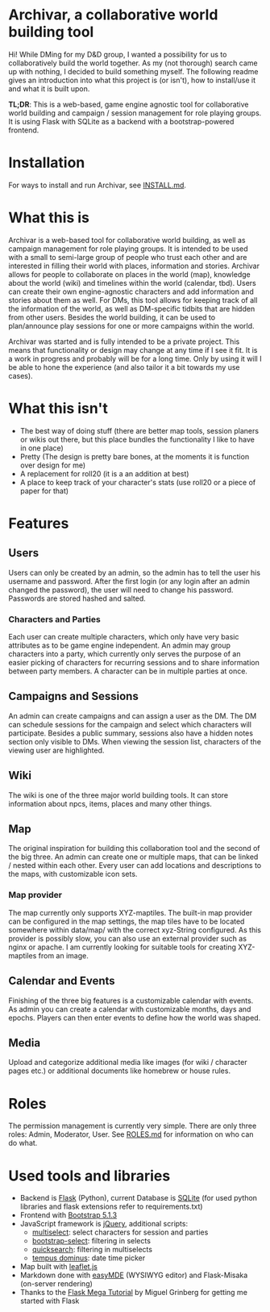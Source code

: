 # Archivar, a collaborative world building tool
Hi!
While DMing for my D&D group, I wanted a possibility for us to collaboratively build the world together.
As my (not thorough) search came up with nothing, I decided to build something myself.
The following readme gives an introduction into what this project is (or isn't), how to install/use it and what it is built upon.

**TL;DR**: This is a web-based, game engine agnostic tool for collaborative world building and campaign / session management for role playing groups.
It is using Flask with SQLite as a backend with a bootstrap-powered frontend.

# Installation
For ways to install and run Archivar, see [INSTALL.md](INSTALL.md).

# What this is
Archivar is a web-based tool for collaborative world building, as well as campaign management for role playing groups.
It is intended to be used with a small to semi-large group of people who trust each other and are interested in filling their world with places, information and stories.
Archivar allows for people to collaborate on places in the world (map), knowledge about the world (wiki) and timelines within the world (calendar, tbd).
Users can create their own engine-agnostic characters and add information and stories about them as well.
For DMs, this tool allows for keeping track of all the information of the world, as well as DM-specific tidbits that are hidden from other users.
Besides the world building, it can be used to plan/announce play sessions for one or more campaigns within the world.

Archivar was started and is fully intended to be a private project.
This means that functionality or design may change at any time if I see it fit.
It is a work in progress and probably will be for a long time.
Only by using it will I be able to hone the experience (and also tailor it a bit towards my use cases).

# What this isn't
* The best way of doing stuff (there are better map tools, session planers or wikis out there, but this place bundles the functionality I like to have in one place)
* Pretty (The design is pretty bare bones, at the moments it is function over design for me)
* A replacement for roll20 (it is a an addition at best)
* A place to keep track of your character's stats (use roll20 or a piece of paper for that)

# Features
## Users
Users can only be created by an admin, so the admin has to tell the user his username and password.
After the first login (or any login after an admin changed the password), the user will need to change his password.
Passwords are stored hashed and salted.

### Characters and Parties
Each user can create multiple characters, which only have very basic attributes as to be game engine independent.
An admin may group characters into a party, which currently only serves the purpose of an easier picking of characters for recurring sessions and to share information between party members.
A character can be in multiple parties at once.

## Campaigns and Sessions
An admin can create campaigns and can assign a user as the DM.
The DM can schedule sessions for the campaign and select which characters will participate.
Besides a public summary, sessions also have a hidden notes section only visible to DMs.
When viewing the session list, characters of the viewing user are highlighted.

## Wiki
The wiki is one of the three major world building tools.
It can store information about npcs, items, places and many other things.

## Map
The original inspiration for building this collaboration tool and the second of the big three.
An admin can create one or multiple maps, that can be linked / nested within each other.
Every user can add locations and descriptions to the maps, with customizable icon sets.

### Map provider
The map currently only supports XYZ-maptiles.
The built-in map provider can be configured in the map settings, the map tiles have to be located somewhere within data/map/ with the correct xyz-String configured.
As this provider is possibly slow, you can also use an external provider such as nginx or apache.
I am currently looking for suitable tools for creating XYZ-maptiles from an image.

## Calendar and Events
Finishing of the three big features is a customizable calendar with events.
As admin you can create a calendar with customizable months, days and epochs.
Players can then enter events to define how the world was shaped.

## Media
Upload and categorize additional media like images (for wiki / character pages etc.) or additional documents like homebrew or house rules.

# Roles
The permission management is currently very simple.
There are only three roles: Admin, Moderator, User.
See [ROLES.md](ROLES.md) for information on who can do what.

# Used tools and libraries
* Backend is [Flask](http://flask.pocoo.org/) (Python), current Database is [SQLite](https://www.sqlite.org/index.html) (for used python libraries and flask extensions refer to requirements.txt)
* Frontend with [Bootstrap 5.1.3](https://getbootstrap.com/docs/5.1/)
* JavaScript framework is [jQuery](https://jquery.com/), additional scripts:
    * [multiselect](http://loudev.com/): select characters for session and parties
    * [bootstrap-select](https://developer.snapappointments.com/bootstrap-select/): filtering in selects
    * [quicksearch](https://deuxhuithuit.github.io/quicksearch/): filtering in multiselects
    * [tempus dominus](https://github.com/tempusdominus/bootstrap-4): date time picker
* Map built with [leaflet.js](https://leafletjs.com/)
* Markdown done with [easyMDE](https://easymde.tk/) (WYSIWYG editor) and Flask-Misaka (on-server rendering)
* Thanks to the [Flask Mega Tutorial](https://blog.miguelgrinberg.com/post/the-flask-mega-tutorial-part-i-hello-world) by Miguel Grinberg for getting me started with Flask
